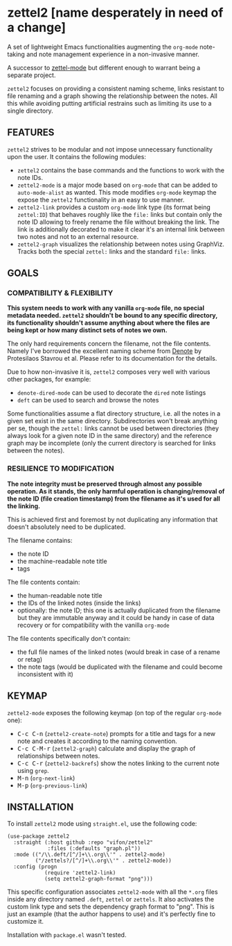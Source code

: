 zettel2 [name desperately in need of a change]
==============================================

A set of lightweight Emacs functionalities augmenting the `org-mode`
note-taking and note management experience in a non-invasive manner.

A successor to [zettel-mode](https://github.com/vifon/zettel-mode) but
different enough to warrant being a separate project.

`zettel2` focuses on providing a consistent naming scheme, links
resistant to file renaming and a graph showing the relationship
between the notes.  All this while avoiding putting artificial
restrains such as limiting its use to a single directory.

FEATURES
--------

`zettel2` strives to be modular and not impose unnecessary
functionality upon the user.  It contains the following modules:

* `zettel2` contains the base commands and the functions to work with the note IDs.
* `zettel2-mode` is a major mode based on `org-mode` that can be added
  to `auto-mode-alist` as wanted.  This mode modifies `org-mode`
  keymap the expose the `zettel2` functionality in an easy to
  use manner.
* `zettel2-link` provides a custom `org-mode` link type (its format
  being `zettel:ID`) that behaves roughly like the `file:` links but
  contain only the note ID allowing to freely rename the file without
  breaking the link.  The link is additionally decorated to make it
  clear it's an internal link between two notes and not to an
  external resource.
* `zettel2-graph` visualizes the relationship between notes using
  GraphViz.  Tracks both the special `zettel:` links and the standard
  `file:` links.

GOALS
-----

### COMPATIBILITY & FLEXIBILITY

**This system needs to work with any vanilla `org-mode` file, no
special metadata needed.  `zettel2` shouldn't be bound to any specific
directory, its functionality shouldn't assume anything about where the
files are being kept or how many distinct sets of notes we own.**

The only hard requirements concern the filename, not the file
contents.  Namely I've borrowed the excellent naming scheme from
[Denote][1] by Protesilaos Stavrou et al.  Please refer to its
documentation for the details.

[1]: https://protesilaos.com/emacs/denote

Due to how non-invasive it is, `zettel2` composes very well with
various other packages, for example:

- `denote-dired-mode` can be used to decorate the `dired` note listings
- `deft` can be used to search and browse the notes

Some functionalities assume a flat directory structure, i.e. all the
notes in a given set exist in the same directory.
Subdirectories won't break anything per se, though the `zettel:` links
cannot be used between directories (they always look for a given note
ID in the same directory) and the reference graph may be incomplete
(only the current directory is searched for links between the notes).

### RESILIENCE TO MODIFICATION

**The note integrity must be preserved through almost any possible
operation.  As it stands, the only harmful operation is
changing/removal of the note ID (file creation timestamp) from the
filename as it's used for all the linking.**

This is achieved first and foremost by not duplicating any information
that doesn't absolutely need to be duplicated.

The filename contains:

- the note ID
- the machine-readable note title
- tags

The file contents contain:

- the human-readable note title
- the IDs of the linked notes (inside the links)
- optionally: the note ID; this one is actually duplicated from the
  filename but they are immutable anyway and it could be handy in case
  of data recovery or for compatibility with the vanilla `org-mode`

The file contents specifically don't contain:

- the full file names of the linked notes (would break in case of
  a rename or retag)
- the note tags (would be duplicated with the filename and could
  become inconsistent with it)

KEYMAP
------

`zettel2-mode` exposes the following keymap (on top of the regular
`org-mode` one):

- <kbd>C-c C-n</kbd> (`zettel2-create-note`) prompts for a title and
  tags for a new note and creates it according to the
  naming convention.
- <kbd>C-c C-M-r</kbd> (`zettel2-graph`) calculate and display the
  graph of relationships between notes.
- <kbd>C-c C-r</kbd> (`zettel2-backrefs`) show the notes linking to
  the current note using `grep`.
- <kbd>M-n</kbd> (`org-next-link`)
- <kbd>M-p</kbd> (`org-previous-link`)

INSTALLATION
------------

To install `zettel2` mode using `straight.el`, use the following code:

```elisp
(use-package zettel2
  :straight (:host github :repo "vifon/zettel2"
             :files (:defaults "graph.pl"))
  :mode (("/\\.deft/[^/]+\\.org\\'" . zettel2-mode)
         ("/zettels?/[^/]+\\.org\\'" . zettel2-mode))
  :config (progn
            (require 'zettel2-link)
            (setq zettel2-graph-format "png")))
```

This specific configuration associates `zettel2-mode` with all the
`*.org` files inside any directory named `.deft`, `zettel` or
`zettels`.  It also activates the custom link type and sets the
dependency graph format to "png".  This is just an example (that the
author happens to use) and it's perfectly fine to customize it.

Installation with `package.el` wasn't tested.
